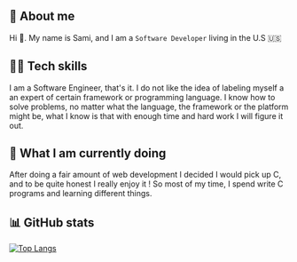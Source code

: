 ## 💫 About me
Hi 👋. My name is Sami, and I am a `Software Developer` living in the U.S 🇺🇸


## 👨‍💻 Tech skills
I am a Software Engineer, that's it. I do not like the idea of labeling myself a an expert of certain framework or programming language. I know how to solve problems, no matter what the language, the framework or the platform might be, what I know is that with enough time and hard work I will figure it out. 


## 🌱 What I am currently doing
After doing a fair amount of web development I decided I would pick up C, and to be quite honest I really enjoy it ! So most of my time, I spend write C programs and learning different things.

## 📊 GitHub stats
[![Top Langs](https://github-readme-stats.vercel.app/api/top-langs/?username=Samito19&layout=compact)](https://github.com/Samito19/github-readme-stats)
